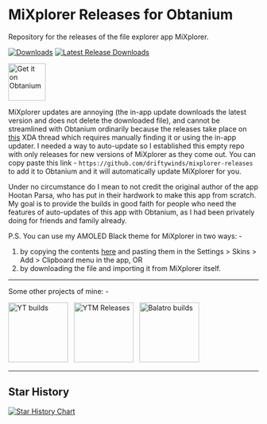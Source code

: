 # MiXplorer Releases for Obtanium
Repository for the releases of the file explorer app MiXplorer.

[![Downloads](https://img.shields.io/github/downloads/driftywinds/mixplorer-releases/total?style=for-the-badge)](https://img.shields.io/github/downloads/driftywinds/mixplorer-releases/total?style=for-the-badge) [![Latest Release Downloads](https://img.shields.io/github/downloads/driftywinds/mixplorer-releases/latest/total?style=for-the-badge)](https://img.shields.io/github/downloads/driftywinds/mixplorer-releases/latest/total?style=for-the-badge) 

[<img src="https://raw.githubusercontent.com/ImranR98/Obtainium/main/assets/graphics/badge_obtainium.png"
    alt="Get it on Obtanium"
    height="75">](https://github.com/driftywinds/mixplorer-releases/releases)

MiXplorer updates are annoying (the in-app update downloads the latest version and does not delete the downloaded file), and cannot be streamlined with Obtanium ordinarily because the releases take place on [this](https://xdaforums.com/t/app-2-2-mixplorer-v6-x-released-fully-featured-file-manager.1523691/) XDA thread which requires manually finding it or using the in-app updater. I needed a way to auto-update so I established this empty repo with only releases for new versions of MiXplorer as they come out. You can copy paste this link - `https://github.com/driftywinds/mixplorer-releases` to add it to Obtanium and it will automatically update MiXplorer for you.

Under no circumstance do I mean to not credit the original author of the app Hootan Parsa, who has put in their hardwork to make this app from scratch. My goal is to provide the builds in good faith for people who need the features of auto-updates of this app with Obtanium, as I had been privately doing for friends and family already.

P.S. You can use my AMOLED Black theme for MiXplorer in two ways: -
1. by copying the contents [here](https://raw.githubusercontent.com/driftywinds/mixplorer-releases/refs/heads/main/driftys_Midnight_(AMOLED_Black)_Theme_(Skin)_for_MiXplorer.mic) and pasting them in the Settings > Skins > Add > Clipboard menu in the app, OR
2. by downloading the file and importing it from MiXplorer itself.

---

Some other projects of mine: - 

[<img src="https://stats.drifty.win/api/pin?username=driftywinds&repo=yt-builds&title_color=fff&icon_color=f9f9f9&text_color=9f9f9f&bg_color=151515"
    alt="YT builds"
    height="120">](https://github.com/driftywinds/yt-builds)
&nbsp;
[<img src="https://stats.drifty.win/api/pin?username=driftywinds&repo=ytm-builds&title_color=fff&icon_color=f9f9f9&text_color=9f9f9f&bg_color=151515"
    alt="YTM Releases"
    height="120">](https://github.com/driftywinds/ytm-builds)
&nbsp;
[<img src="https://stats.drifty.win/api/pin?username=driftywinds&repo=balatro-builds&title_color=fff&icon_color=f9f9f9&text_color=9f9f9f&bg_color=151515"
    alt="Balatro builds"
    height="120">](https://github.com/driftywinds/balatro-builds)

---

## Star History

[![Star History Chart](https://api.star-history.com/svg?repos=driftywinds/mixplorer-releases&type=Date)](https://star-history.com/#driftywinds/mixplorer-releases&Date)
